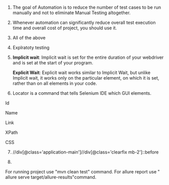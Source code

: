 1) The goal of Automation is to reduce the
   number of test cases to be run manually and not to eliminate Manual
   Testing altogether.

2) Whenever
   automation can significantly reduce overall test execution time and overall
   cost of project, you should use it.

3) All of the above

4) Explratoty testing

5) **Implicit wait**: Implicit wait
   is set for the entire duration of your webdriver and is set at the start of
   your program. 
   
   **Explicit Wait**: Explicit wait works similar to
   Implicit Wait, but unlike Implicit wait, it works only on the particular
   element, on which it is set, rather than on all elements in your code.

6) Locator is a command that tells Selenium IDE
   which GUI elements.

Id

Name

Link

XPath

CSS

7) //div[@class='application-main']//div[@class='clearfix mb-2']::before

8.

For running project use "mvn clean test" command.
For allure report use " allure serve target/allure-results"command.
